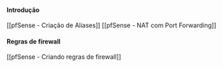 #### Introdução
[[pfSense - Criação de Aliases]]
[[pfSense - NAT com Port Forwarding]]

#### Regras de firewall
[[pfSense - Criando regras de firewall]]